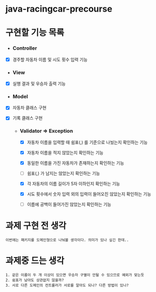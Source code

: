 # java-racingcar-precourse

# 구현할 기능 목록

- ### Controller
- [x] 경주할 자동차 이름 및 시도 횟수 입력 기능

- ### View
- [x] 실행 결과 및 우승자 출력 기능

- ### Model
- [x] 자동차 클래스 구현
- [x] 기록 클래스 구현

  - ### Validator => Exception
    - [x] 자동차 이름을 입력할 때 쉼표(,) 를 기준으로 나눴는지 확인하는 기능
    - [x] 자동차 이름을 적지 않았는지 확인하는 기능
    - [x] 동일한 이름을 가진 자동차가 존재하는지 확인하는 기능
    - [ ] 쉼표(,) 가 남지는 않았는지 확인하는 기능
    - [x] 각 자동차의 이름 길이가 5자 이하인지 확인하는 기능
    - [x] 시도 횟수에서 숫자 입력 외의 입력이 들어오진 않았는지 확인하는 기능
    - [ ] 이름에 공백이 들어가진 않았는지 확인하는 기능


# 과제 구현 전 생각
    이번에는 패키지를 도메인형으로 나눠볼 생각이다. 의미가 있나 싶긴 한데..

# 과제중 드는 생각
    1. 같은 이름이 두 개 이상이 있으면 우승자 구별이 안될 수 있으므로 예외가 맞는듯
    2. 쉼표가 남아도 상관없지 않을까?
    3. 서로 다른 도메인의 컨트롤러가 서로를 알아도 되나? 다른 방법이 있나?
    
